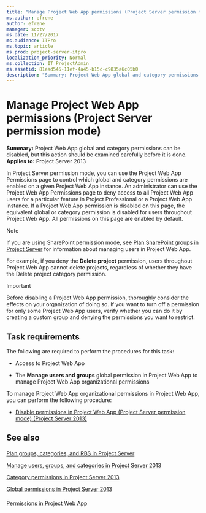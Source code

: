 ```yaml
---
title: "Manage Project Web App permissions (Project Server permission mode)"
ms.author: efrene
author: efrene
manager: scotv
ms.date: 11/27/2017
ms.audience: ITPro
ms.topic: article
ms.prod: project-server-itpro
localization_priority: Normal
ms.collection: IT_ProjectAdmin
ms.assetid: 81ead545-11ef-4a45-b15c-c9835a6c05b0
description: "Summary: Project Web App global and category permissions can be disabled, but this action should be examined carefully before it is done."
---
```


# Manage Project Web App permissions (Project Server permission mode)
 
 **Summary:** Project Web App global and category permissions can be disabled, but this action should be examined carefully before it is done.<br/>
**Applies to:** Project Server 2013
  
In Project Server permission mode, you can use the Project Web App Permissions page to control which global and category permissions are enabled on a given Project Web App instance. An administrator can use the Project Web App Permissions page to deny access to all Project Web App users for a particular feature in Project Professional or a Project Web App instance. If a Project Web App permission is disabled on this page, the equivalent global or category permission is disabled for users throughout Project Web App. All permissions on this page are enabled by default.
  
> [!NOTE]
> If you are using SharePoint permission mode, see [Plan SharePoint groups in Project Server](plan-sharepoint-groups-in-project-server.md) for information about managing users in Project Web App.
  
For example, if you deny the **Delete project** permission, users throughout Project Web App cannot delete projects, regardless of whether they have the Delete project category permission.
  
> [!IMPORTANT]
> Before disabling a Project Web App permission, thoroughly consider the effects on your organization of doing so. If you want to turn off a permission for only some Project Web App users, verify whether you can do it by creating a custom group and denying the permissions you want to restrict. 
  
## Task requirements

The following are required to perform the procedures for this task:
  
- Access to Project Web App
    
- The **Manage users and groups** global permission in Project Web App to manage Project Web App organizational permissions
    
To manage Project Web App organizational permissions in Project Web App, you can perform the following procedure:
  
- [Disable permissions in Project Web App (Project Server permission mode) (Project Server 2013)](disable-permissions-in-project-web-app-project-server-permission-modeproject-ser.md)
    
## See also

#### 

[Plan groups, categories, and RBS in Project Server](plan-groups-categories-and-rbs-in-project-server.md)
  
[Manage users, groups, and categories in Project Server 2013](manage-users-groups-and-categories-in-project-server-2013.md)
  
[Category permissions in Project Server 2013](category-permissions-in-project-server-2013.md)
  
[Global permissions in Project Server 2013](global-permissions-in-project-server-2013.md)
#### 

[Permissions in Project Web App](plan-groups-categories-and-rbs-in-project-server.md#section2)

